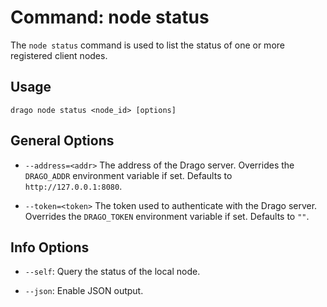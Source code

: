 # Command: node status

The `node status` command is used to list the status of one or more registered client nodes.

## Usage

```
drago node status <node_id> [options]
```

## General Options

- `--address=<addr>`
    The address of the Drago server.
    Overrides the `DRAGO_ADDR` environment variable if set.
    Defaults to `http://127.0.0.1:8080`.

- `--token=<token>`
    The token used to authenticate with the Drago server.
    Overrides the `DRAGO_TOKEN` environment variable if set.
    Defaults to `""`.

## Info Options

- `--self`: Query the status of the local node.

- `--json`: Enable JSON output.
